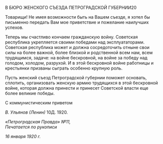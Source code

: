 В БЮРО ЖЕНСКОГО СЪЕЗДА ПЕТРОГРАДСКОЙ ГУБЕРНИИ20

Товарищи! Не имея возможности быть на Вашем съезде, я хотел бы письменно пе­редать Вам мое приветствие и пожелание наилучших успехов.

Теперь мы счастливо кончаем гражданскую войну. Советская республика укрепляет­ся своими победами над эксплуататорами. Советская республика может и должна со­средоточить отныне свои силы на более важной, более близкой и родственной всем нам, всем трудящимся, задаче: на войне бескровной, на войне за победу над голодом, холодом, разрухой. И в этой бескровной войне работницы и крестьянки призваны сыг­рать особенно крупную роль.

Пусть женский съезд Петроградской губернии поможет основать, сплотить, органи­зовать женскую армию трудящихся в этой бескровной войне, которая должна принести и принесет Советской власти еще более великие победы.

С коммунистическим приветом

_В. Ульянов (Ленин)_ 10Д. 1920.

_«Петроградская Правда» №11,                                                            Печатается по рукописи_

_16 января 1920 г._
